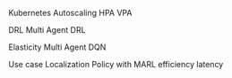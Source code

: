 Kubernetes
    Autoscaling
        HPA
        VPA

DRL
Multi Agent DRL

Elasticity
    Multi Agent DQN

Use case
    Localization
    Policy with MARL
        efficiency
        latency
